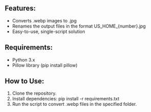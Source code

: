 ## Features:

-   Converts .webp images to .jpg
-   Renames the output files in the format US_HOME\_{number}.jpg
-   Easy-to-use, single-script solution

## Requirements:

-   Python 3.x
-   Pillow library (pip install pillow)

## How to Use:

1. Clone the repository.
2. Install dependencies: pip install -r requirements.txt
3. Run the script to convert .webp files in the specified folder.
